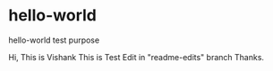 # hello-world
hello-world test purpose

Hi, This is Vishank
This is Test Edit in "readme-edits" branch
Thanks.
